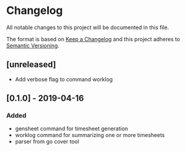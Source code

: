 # Changelog
All notable changes to this project will be documented in this file.

The format is based on [Keep a Changelog](http://keepachangelog.com/en/1.0.0/)
and this project adheres to [Semantic Versioning](http://semver.org/spec/v2.0.0.html).

## [unreleased]

- Add verbose flag to command worklog

## [0.1.0] - 2019-04-16
### Added

- gensheet command for timesheet generation
- worklog command for summarizing one or more timesheets
- parser from go cover tool
